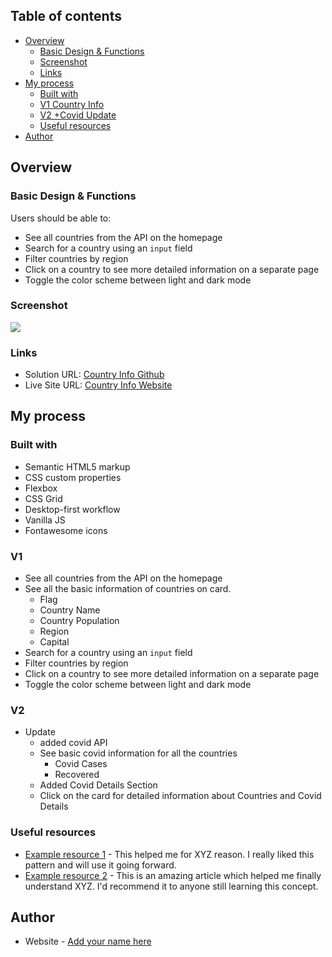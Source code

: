 ## Table of contents

- [Overview](#overview)
  - [Basic Design & Functions](#Basic-Design-&-Functions)
  - [Screenshot](#screenshot)
  - [Links](#links)
- [My process](#my-process)
  - [Built with](#built-with)
  - [V1 Country Info](#V1)
  - [V2 +Covid Update ](#V2)
  - [Useful resources](#useful-resources)
- [Author](#author)

## Overview

### Basic Design & Functions

Users should be able to:

- See all countries from the API on the homepage
- Search for a country using an `input` field
- Filter countries by region
- Click on a country to see more detailed information on a separate page
- Toggle the color scheme between light and dark mode

### Screenshot

![](./screenshot.jpg)

### Links

- Solution URL: [Country Info Github](https://github.com/sunil-sharma-999/Country-Info)
- Live Site URL: [Country Info Website](https://sunil-sharma-999.github.io/Country-Info/)

## My process

### Built with

- Semantic HTML5 markup
- CSS custom properties
- Flexbox
- CSS Grid
- Desktop-first workflow
- Vanilla JS
- Fontawesome icons

### V1

- See all countries from the API on the homepage
- See all the basic information of countries on card.
  - Flag
  - Country Name
  - Country Population
  - Region
  - Capital
- Search for a country using an `input` field
- Filter countries by region
- Click on a country to see more detailed information on a separate page
- Toggle the color scheme between light and dark mode

### V2

- Update
  - added covid API
  - See basic covid information for all the countries
    - Covid Cases
    - Recovered
  - Added Covid Details Section
  - Click on the card for detailed information about Countries and Covid Details

### Useful resources

- [Example resource 1](https://www.example.com) - This helped me for XYZ reason. I really liked this pattern and will use it going forward.
- [Example resource 2](https://www.example.com) - This is an amazing article which helped me finally understand XYZ. I'd recommend it to anyone still learning this concept.

## Author

- Website - [Add your name here](https://www.your-site.com)
